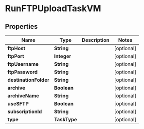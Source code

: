 

# RunFTPUploadTaskVM


## Properties

| Name | Type | Description | Notes |
|------------ | ------------- | ------------- | -------------|
|**ftpHost** | **String** |  |  [optional] |
|**ftpPort** | **Integer** |  |  [optional] |
|**ftpUsername** | **String** |  |  [optional] |
|**ftpPassword** | **String** |  |  [optional] |
|**destinationFolder** | **String** |  |  [optional] |
|**archive** | **Boolean** |  |  [optional] |
|**archiveName** | **String** |  |  [optional] |
|**useSFTP** | **Boolean** |  |  [optional] |
|**subscriptionId** | **String** |  |  [optional] |
|**type** | **TaskType** |  |  [optional] |



